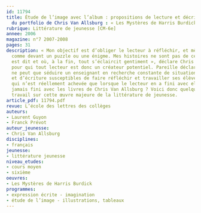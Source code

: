 ```yaml
---
id: 11794
title: Étude de l’image avec l’album : propositions de lecture et décriture autour
  du portfolio de Chris Van Allsburg : « Les Mystères de Harris Burdick » 
rubrique: Littérature de jeunesse [CM-6e]
annee: 2006
magazine: n°7 2007-2008
pages: 31
description: « Mon objectif est d’obliger le lecteur à réfléchir, et même à travailler,
  comme devant un puzzle ou une énigme. Mes histoires ne sont pas de celles où tout
  est dit et où, à la fin, tout s’éclaircit gentiment », déclare Chris Van Allsburg,
  pour qui tout lecteur est donc un créateur potentiel. Pareille déclaration d’intention
  ne peut que séduire un enseignant en recherche constante de situations de lecture
  et d’écriture susceptibles de faire réfléchir et travailler ses élèves sur une œuvre
  qui n’est réellement achevée que lorsque le lecteur en a fini avec elle. Et en a-t-on
  jamais fini avec les livres de Chris Van Allsburg ? Voici donc quelques pistes de
  travail sur cette œuvre majeure de la littérature de jeunesse.
article_pdf: 11794.pdf
revue: L’école des lettres des collèges
auteurs:
- Laurent Guyon
- Franck Prévot
auteur_jeunesse:
- Chris Van Allsburg
disciplines:
- français
jeunesse:
- littérature jeunesse
niveau_etudes:
- cours moyen
- sixième
oeuvres:
- Les Mystères de Harris Burdick
programmes:
- expression écrite - imagination
- étude de l’image - illustrations, tableaux
---
```

